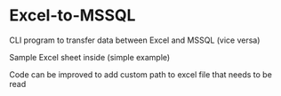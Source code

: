 # Excel-to-MSSQL
CLI program to transfer data between Excel and MSSQL (vice versa)

Sample Excel sheet inside (simple example)

Code can be improved to add custom path to excel file 
that needs to be read 
